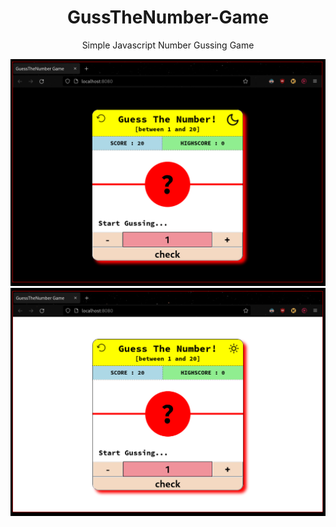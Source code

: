 <div align="center">
<h1>GussTheNumber-Game</h1>

Simple Javascript Number Gussing Game

<img src="screenshots/scr0.png" alt="Preview" />
<img src="screenshots/scr1.png" alt="Preview" />

</div>
